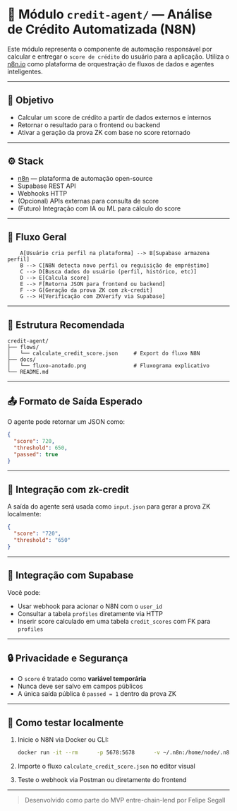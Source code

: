 # 🤖 Módulo `credit-agent/` — Análise de Crédito Automatizada (N8N)

Este módulo representa o componente de automação responsável por calcular e entregar o `score de crédito` do usuário para a aplicação. Utiliza o [n8n.io](https://n8n.io) como plataforma de orquestração de fluxos de dados e agentes inteligentes.

---

## 🧭 Objetivo

- Calcular um score de crédito a partir de dados externos e internos
- Retornar o resultado para o frontend ou backend
- Ativar a geração da prova ZK com base no score retornado

---

## ⚙️ Stack

- [n8n](https://n8n.io/) — plataforma de automação open-source
- Supabase REST API
- Webhooks HTTP
- (Opcional) APIs externas para consulta de score
- (Futuro) Integração com IA ou ML para cálculo do score

---

## 🔁 Fluxo Geral

```
    A[Usuário cria perfil na plataforma] --> B[Supabase armazena perfil]
    B --> C[N8N detecta novo perfil ou requisição de empréstimo]
    C --> D[Busca dados do usuário (perfil, histórico, etc)]
    D --> E[Calcula score]
    E --> F[Retorna JSON para frontend ou backend]
    F --> G[Geração da prova ZK com zk-credit]
    G --> H[Verificação com ZKVerify via Supabase]
```

---

## 🧱 Estrutura Recomendada

```
credit-agent/
├── flows/
│   └── calculate_credit_score.json     # Export do fluxo N8N
├── docs/
│   └── fluxo-anotado.png               # Fluxograma explicativo
└── README.md
```

---

## 📤 Formato de Saída Esperado

O agente pode retornar um JSON como:

```json
{
  "score": 720,
  "threshold": 650,
  "passed": true
}
```

---

## 🧪 Integração com zk-credit

A saída do agente será usada como `input.json` para gerar a prova ZK localmente:

```json
{
  "score": "720",
  "threshold": "650"
}
```

---

## 🔌 Integração com Supabase

Você pode:
- Usar webhook para acionar o N8N com o `user_id`
- Consultar a tabela `profiles` diretamente via HTTP
- Inserir score calculado em uma tabela `credit_scores` com FK para `profiles`

---

## 🔒 Privacidade e Segurança

- O `score` é tratado como **variável temporária**
- Nunca deve ser salvo em campos públicos
- A única saída pública é `passed = 1` dentro da prova ZK

---

## 🚀 Como testar localmente

1. Inicie o N8N via Docker ou CLI:
   ```bash
   docker run -it --rm      -p 5678:5678      -v ~/.n8n:/home/node/.n8n      n8nio/n8n
   ```

2. Importe o fluxo `calculate_credit_score.json` no editor visual

3. Teste o webhook via Postman ou diretamente do frontend

---

> Desenvolvido como parte do MVP entre-chain-lend por Felipe Segall
